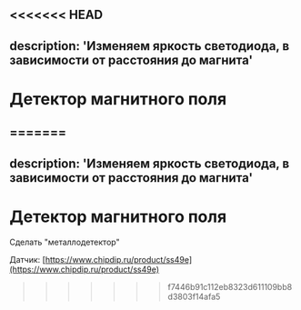 <<<<<<< HEAD
---
description: 'Изменяем яркость светодиода, в зависимости от расстояния до магнита'
---

# Детектор магнитного поля

=======
---
description: 'Изменяем яркость светодиода, в зависимости от расстояния до магнита'
---

# Детектор магнитного поля

Сделать "металлодетектор"

Датчик: [https://www.chipdip.ru/product/ss49e](https://www.chipdip.ru/product/ss49e)

>>>>>>> f7446b91c112eb8323d611109bb8d3803f14afa5
